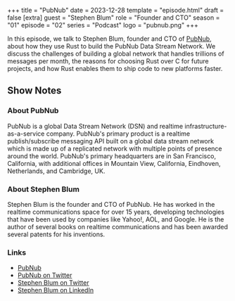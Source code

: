 +++
title = "PubNub"
date = 2023-12-28
template = "episode.html"
draft = false
[extra]
guest = "Stephen Blum"
role = "Founder and CTO"
season = "01"
episode = "02"
series = "Podcast"
logo = "pubnub.png"
+++

<div><script id="letscast-player-99d93d84" src="https://letscast.fm/podcasts/rust-in-production-82281512/episodes/rust-in-production-ep-2-pubnub-s-stephen-blum/player.js?size=s"></script></div>

In this episode, we talk to Stephen Blum, founder and CTO of
[PubNub](https://www.pubnub.com/), about how they use Rust to build the PubNub
Data Stream Network. We discuss the challenges of building a global network that
handles trillions of messages per month, the reasons for choosing Rust over C
for future projects, and how Rust enables them to ship code to new platforms
faster.

<!-- more -->

## Show Notes

### About PubNub

PubNub is a global Data Stream Network (DSN) and realtime
infrastructure-as-a-service company. PubNub's primary product is a realtime
publish/subscribe messaging API built on a global data stream network which is
made up of a replicated network with multiple points of presence around the
world. PubNub's primary headquarters are in San Francisco, California, with
additional offices in Mountain View, California, Eindhoven, Netherlands, and
Cambridge, UK.

### About Stephen Blum

Stephen Blum is the founder and CTO of PubNub. He has worked in the realtime
communications space for over 15 years, developing technologies that have been
used by companies like Yahoo!, AOL, and Google. He is the author of several
books on realtime communications and has been awarded several patents for his
inventions.

### Links

- [PubNub](https://www.pubnub.com/)
- [PubNub on Twitter](https://twitter.com/pubnub)
- [Stephen Blum on Twitter](https://twitter.com/stephenlb)
- [Stephen Blum on LinkedIn](https://www.linkedin.com/in/stephenlb/)